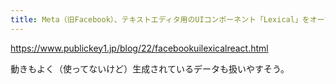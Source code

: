 ```yaml
---
title: Meta（旧Facebook）、テキストエディタ用のUIコンポーネント「Lexical」をオープンソースで公開。Reactなどフレームワークの依存性なく軽量で高速、機能拡張も容易に － Publickey
---
```


https://www.publickey1.jp/blog/22/facebookuilexicalreact.html

動きもよく（使ってないけど）生成されているデータも扱いやすそう。

